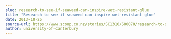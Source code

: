 ```yaml
---
slug: research-to-see-if-seaweed-can-inspire-wet-resistant-glue
title: "Research to see if seaweed can inspire wet-resistant glue"
date: 2013-10-25
source-url: https://www.scoop.co.nz/stories/SC1310/S00070/research-to-see-if-seaweed-can-inspire-wet-resistant-glue.htm
author: university-of-canterbury
---
```

